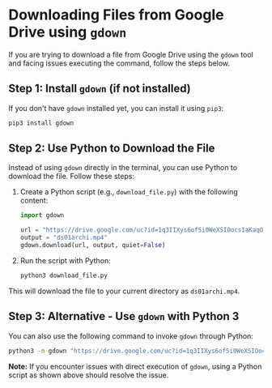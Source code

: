 # Downloading Files from Google Drive using `gdown`

If you are trying to download a file from Google Drive using the `gdown` tool and facing issues executing the command, follow the steps below.

## Step 1: Install `gdown` (if not installed)

If you don't have `gdown` installed yet, you can install it using `pip3`:

```bash
pip3 install gdown
```

## Step 2: Use Python to Download the File

Instead of using `gdown` directly in the terminal, you can use Python to download the file. Follow these steps:

1. Create a Python script (e.g., `download_file.py`) with the following content:

    ```python
    import gdown

    url = "https://drive.google.com/uc?id=1q3IIXys6ofSi0WeXSIOocs1aKaqOvcZK"
    output = "ds01archi.mp4"
    gdown.download(url, output, quiet=False)
    ```

2. Run the script with Python:

    ```bash
    python3 download_file.py
    ```

This will download the file to your current directory as `ds01archi.mp4`.

## Step 3: Alternative - Use `gdown` with Python 3

You can also use the following command to invoke `gdown` through Python:

```bash
python3 -m gdown "https://drive.google.com/uc?id=1q3IIXys6ofSi0WeXSIOocs1aKaqOvcZK"
```

**Note:** If you encounter issues with direct execution of `gdown`, using a Python script as shown above should resolve the issue.  